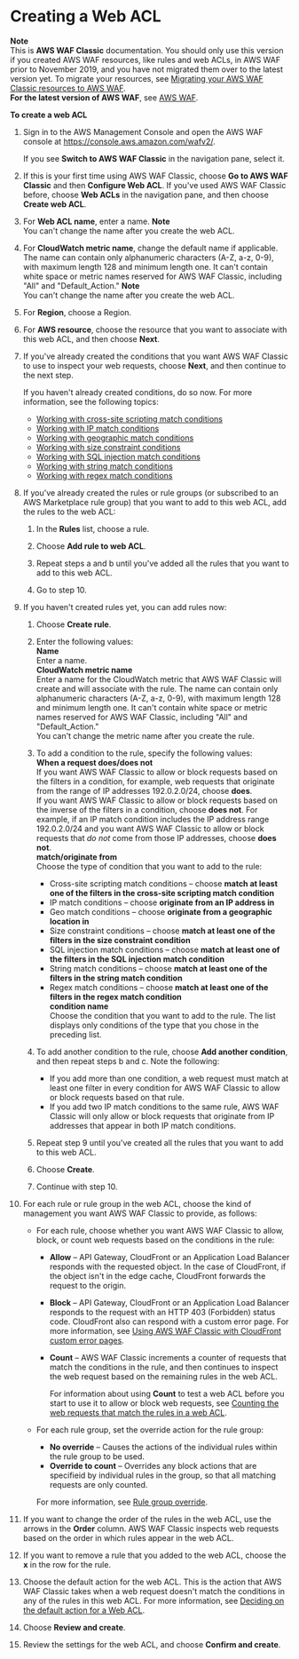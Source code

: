# Creating a Web ACL<a name="classic-web-acl-creating"></a>

**Note**  
This is **AWS WAF Classic** documentation\. You should only use this version if you created AWS WAF resources, like rules and web ACLs, in AWS WAF prior to November 2019, and you have not migrated them over to the latest version yet\. To migrate your resources, see [Migrating your AWS WAF Classic resources to AWS WAF](waf-migrating-from-classic.md)\.  
**For the latest version of AWS WAF**, see [AWS WAF](waf-chapter.md)\. <a name="classic-web-acl-creating-procedure"></a>

**To create a web ACL**

1. Sign in to the AWS Management Console and open the AWS WAF console at [https://console\.aws\.amazon\.com/wafv2/](https://console.aws.amazon.com/wafv2/)\. 

   If you see **Switch to AWS WAF Classic** in the navigation pane, select it\.

1. If this is your first time using AWS WAF Classic, choose **Go to AWS WAF Classic** and then **Configure Web ACL**\. If you've used AWS WAF Classic before, choose **Web ACLs** in the navigation pane, and then choose **Create web ACL**\.

1. For **Web ACL name**, enter a name\. 
**Note**  
You can't change the name after you create the web ACL\.

1. For **CloudWatch metric name**, change the default name if applicable\. The name can contain only alphanumeric characters \(A\-Z, a\-z, 0\-9\), with maximum length 128 and minimum length one\. It can't contain white space or metric names reserved for AWS WAF Classic, including "All" and "Default\_Action\."
**Note**  
You can't change the name after you create the web ACL\.

1. For **Region**, choose a Region\.

1.  For **AWS resource**, choose the resource that you want to associate with this web ACL, and then choose **Next**\.

1. If you've already created the conditions that you want AWS WAF Classic to use to inspect your web requests, choose **Next**, and then continue to the next step\.

   If you haven't already created conditions, do so now\. For more information, see the following topics:
   + [Working with cross\-site scripting match conditions](classic-web-acl-xss-conditions.md)
   + [Working with IP match conditions](classic-web-acl-ip-conditions.md)
   + [Working with geographic match conditions](classic-web-acl-geo-conditions.md)
   + [Working with size constraint conditions](classic-web-acl-size-conditions.md)
   + [Working with SQL injection match conditions](classic-web-acl-sql-conditions.md)
   + [Working with string match conditions](classic-web-acl-string-conditions.md)
   + [Working with regex match conditions](classic-web-acl-regex-conditions.md)

1. If you've already created the rules or rule groups \(or subscribed to an AWS Marketplace rule group\) that you want to add to this web ACL, add the rules to the web ACL:

   1. In the **Rules** list, choose a rule\.

   1. Choose **Add rule to web ACL**\.

   1. Repeat steps a and b until you've added all the rules that you want to add to this web ACL\.

   1. Go to step 10\.

1. If you haven't created rules yet, you can add rules now:

   1. Choose **Create rule**\.

   1. Enter the following values:  
**Name**  
Enter a name\.  
**CloudWatch metric name**  
Enter a name for the CloudWatch metric that AWS WAF Classic will create and will associate with the rule\. The name can contain only alphanumeric characters \(A\-Z, a\-z, 0\-9\), with maximum length 128 and minimum length one\. It can't contain white space or metric names reserved for AWS WAF Classic, including "All" and "Default\_Action\."  
You can't change the metric name after you create the rule\.

   1. To add a condition to the rule, specify the following values:   
**When a request does/does not**  
If you want AWS WAF Classic to allow or block requests based on the filters in a condition, for example, web requests that originate from the range of IP addresses 192\.0\.2\.0/24, choose **does**\.  
If you want AWS WAF Classic to allow or block requests based on the inverse of the filters in a condition, choose **does not**\. For example, if an IP match condition includes the IP address range 192\.0\.2\.0/24 and you want AWS WAF Classic to allow or block requests that *do not* come from those IP addresses, choose **does not**\.  
**match/originate from**  
Choose the type of condition that you want to add to the rule:  
      + Cross\-site scripting match conditions – choose **match at least one of the filters in the cross\-site scripting match condition**
      + IP match conditions – choose **originate from an IP address in**
      + Geo match conditions – choose **originate from a geographic location in**
      + Size constraint conditions – choose **match at least one of the filters in the size constraint condition**
      + SQL injection match conditions – choose **match at least one of the filters in the SQL injection match condition**
      + String match conditions – choose **match at least one of the filters in the string match condition**
      + Regex match conditions – choose **match at least one of the filters in the regex match condition**  
**condition name**  
Choose the condition that you want to add to the rule\. The list displays only conditions of the type that you chose in the preceding list\.

   1. To add another condition to the rule, choose **Add another condition**, and then repeat steps b and c\. Note the following:
      + If you add more than one condition, a web request must match at least one filter in every condition for AWS WAF Classic to allow or block requests based on that rule\. 
      + If you add two IP match conditions to the same rule, AWS WAF Classic will only allow or block requests that originate from IP addresses that appear in both IP match conditions\. 

   1. Repeat step 9 until you've created all the rules that you want to add to this web ACL\. 

   1. Choose **Create**\.

   1. Continue with step 10\.

1. For each rule or rule group in the web ACL, choose the kind of management you want AWS WAF Classic to provide, as follows: 
   + For each rule, choose whether you want AWS WAF Classic to allow, block, or count web requests based on the conditions in the rule:
     + **Allow** – API Gateway, CloudFront or an Application Load Balancer responds with the requested object\. In the case of CloudFront, if the object isn't in the edge cache, CloudFront forwards the request to the origin\.
     + **Block** – API Gateway, CloudFront or an Application Load Balancer responds to the request with an HTTP 403 \(Forbidden\) status code\. CloudFront also can respond with a custom error page\. For more information, see [Using AWS WAF Classic with CloudFront custom error pages](classic-cloudfront-features.md#classic-cloudfront-features-custom-error-pages)\.
     + **Count** – AWS WAF Classic increments a counter of requests that match the conditions in the rule, and then continues to inspect the web request based on the remaining rules in the web ACL\. 

       For information about using **Count** to test a web ACL before you start to use it to allow or block web requests, see [Counting the web requests that match the rules in a web ACL](classic-web-acl-testing.md#classic-web-acl-testing-count)\. 
   + For each rule group, set the override action for the rule group: 
     + **No override** – Causes the actions of the individual rules within the rule group to be used\.
     + **Override to count** – Overrides any block actions that are specifieid by individual rules in the group, so that all matching requests are only counted\. 

     For more information, see [Rule group override](classic-waf-managed-rule-groups.md#classic-waf-managed-rule-group-override)\.

1. If you want to change the order of the rules in the web ACL, use the arrows in the **Order** column\. AWS WAF Classic inspects web requests based on the order in which rules appear in the web ACL\. 

1. If you want to remove a rule that you added to the web ACL, choose the **x** in the row for the rule\.

1. Choose the default action for the web ACL\. This is the action that AWS WAF Classic takes when a web request doesn't match the conditions in any of the rules in this web ACL\. For more information, see [Deciding on the default action for a Web ACL](classic-web-acl-default-action.md)\.

1. Choose **Review and create**\.

1. Review the settings for the web ACL, and choose **Confirm and create**\.